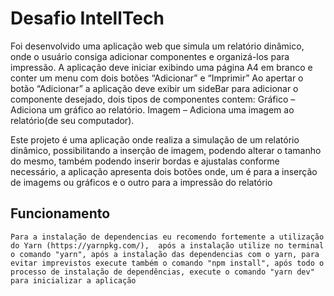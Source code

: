 # Desafio IntellTech

Foi desenvolvido uma aplicação web que simula um relatório dinâmico, onde o
usuário consiga adicionar componentes e organizá-los para impressão.
A aplicação deve iniciar exibindo uma página A4 em branco e conter um menu
com dois botões “Adicionar” e “Imprimir”
Ao apertar o botão “Adicionar” a aplicação deve exibir um sideBar para adicionar 
o componente desejado, dois tipos de componentes contem:
Gráfico – Adiciona um gráfico ao relatório.
Imagem – Adiciona uma imagem ao relatório(de seu computador).

Este projeto é uma aplicação onde realiza a simulação de um relatório dinâmico, 
possibilitando a inserção de imagem, podendo alterar o tamanho do mesmo, também 
podendo inserir bordas e ajustalas conforme necessário, a aplicação apresenta dois
botões onde, um é para a inserção de imagems ou gráficos e o outro para a impressão
do relatório

## Funcionamento

``
Para a instalação de dependencias eu recomendo fortemente a utilização do Yarn (https://yarnpkg.com/), 
após a instalação utilize no terminal o comando "yarn", após a instalação das dependencias com o yarn, para evitar imprevistos
execute também o comando "npm install", após todo o processo de instalação de dependências, execute o comando
"yarn dev" para inicializar a aplicação
``